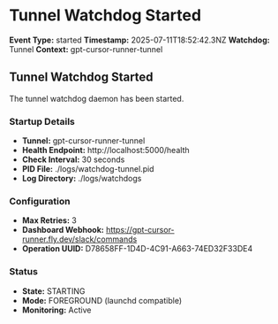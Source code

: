 # Tunnel Watchdog Started

**Event Type:** started
**Timestamp:** 2025-07-11T18:52:42.3NZ
**Watchdog:** Tunnel
**Context:** gpt-cursor-runner-tunnel


## Tunnel Watchdog Started

The tunnel watchdog daemon has been started.

### Startup Details
- **Tunnel:** gpt-cursor-runner-tunnel
- **Health Endpoint:** http://localhost:5000/health
- **Check Interval:** 30 seconds
- **PID File:** ./logs/watchdog-tunnel.pid
- **Log Directory:** ./logs/watchdogs

### Configuration
- **Max Retries:** 3
- **Dashboard Webhook:** https://gpt-cursor-runner.fly.dev/slack/commands
- **Operation UUID:** D78658FF-1D4D-4C91-A663-74ED32F33DE4

### Status
- **State:** STARTING
- **Mode:** FOREGROUND (launchd compatible)
- **Monitoring:** Active


